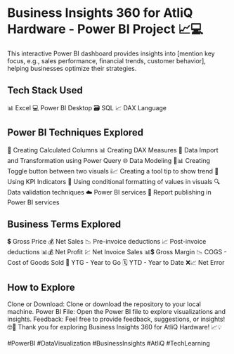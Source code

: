 # Business Insights 360 for AtliQ Hardware - Power BI Project 📈💻
This interactive Power BI dashboard provides insights into [mention key focus, e.g., sales performance, financial trends, customer behavior], helping businesses optimize their strategies.

## Tech Stack Used
📊 Excel 💻 Power BI Desktop 🗃️ SQL 📈 DAX Language

## Power BI Techniques Explored
📝 Creating Calculated Columns 📊 Creating DAX Measures 🔄 Data Import and Transformation using Power Query 🌐 Data Modeling 🔄📊 Creating Toggle button between two visuals ℹ️📈 Creating a tool tip to show trend 🚥 Using KPI Indicators 🎨 Using conditional formatting of values in visuals 🔍 Data validation techniques ☁️ Power BI services 🚀 Report publishing in Power BI services

## Business Terms Explored
💲 Gross Price 💰 Net Sales 📉 Pre-invoice deductions 📈 Post-invoice deductions 📊💰 Net Profit 💹 Net Invoice Sales 📊💲 Gross Margin 📉 COGS - Cost of Goods Sold 📆 YTG - Year to Go 🗓️ YTD - Year to Date ❌📈 Net Error

## How to Explore
Clone or Download: Clone or download the repository to your local machine.
Power BI File: Open the Power BI file to explore visualizations and insights.
Feedback: Feel free to provide feedback, suggestions, or insights! 🤓💼
Thank you for exploring Business Insights 360 for AtliQ Hardware! 📈💡

#PowerBI #DataVisualization #BusinessInsights #AtliQ #TechLearning
